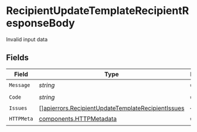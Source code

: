 # RecipientUpdateTemplateRecipientResponseBody

Invalid input data


## Fields

| Field                                                                                                                  | Type                                                                                                                   | Required                                                                                                               | Description                                                                                                            |
| ---------------------------------------------------------------------------------------------------------------------- | ---------------------------------------------------------------------------------------------------------------------- | ---------------------------------------------------------------------------------------------------------------------- | ---------------------------------------------------------------------------------------------------------------------- |
| `Message`                                                                                                              | *string*                                                                                                               | :heavy_check_mark:                                                                                                     | N/A                                                                                                                    |
| `Code`                                                                                                                 | *string*                                                                                                               | :heavy_check_mark:                                                                                                     | N/A                                                                                                                    |
| `Issues`                                                                                                               | [][apierrors.RecipientUpdateTemplateRecipientIssues](../../models/apierrors/recipientupdatetemplaterecipientissues.md) | :heavy_minus_sign:                                                                                                     | N/A                                                                                                                    |
| `HTTPMeta`                                                                                                             | [components.HTTPMetadata](../../models/components/httpmetadata.md)                                                     | :heavy_check_mark:                                                                                                     | N/A                                                                                                                    |